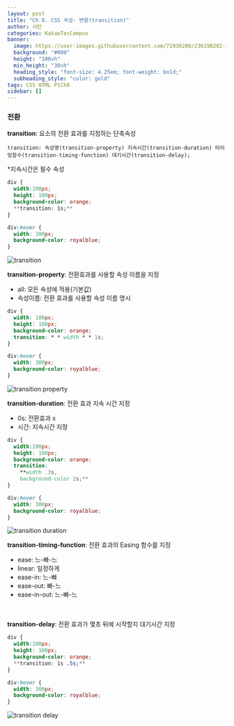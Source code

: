 ```yaml
---
layout: post
title: "Ch 8. CSS 속성- 변환(transition)"
author: 사탄
categories: KakaoTecCampus
banner:
  image: https://user-images.githubusercontent.com/71930280/236198202-1a6ec792-f31d-4e2b-858b-5535b4e25634.png
  background: "#000"
  height: "100vh"
  min_height: "38vh"
  heading_style: "font-size: 4.25em; font-weight: bold;"
  subheading_style: "color: gold"
tags: CSS HTML P1Ch8
sidebar: []
---
```


<style>
  .imageRow {
    display:flex;
  }
  .captionedImg {
    display: grid;
    align-content: flex-end;
    margin: 0 20px;
    text-align:center;
    font-size: 12px;
    color:gray;
  }
</style>

### 전환

**transition**: 요소의 전환 효과를 지정하는 단축속성

`transition: 속성명(transition-property) 지속시간(transition-duration) 타이밍함수(transition-timing-function) 대기시간(transition-delay);`

\*지속시간은 필수 속성

```css
div {
  width:100px;
  height: 100px;
  background-color: orange;
  **transition: 1s;**
}

div:hover {
  width: 300px;
  background-color: royalblue;
}
```

![transition](https://user-images.githubusercontent.com/71930280/236186447-e3d3ba34-2063-4317-9221-e84d869b9dc6.gif)

**transition-property**: 전환효과를 사용할 속성 이름을 지정

- all: 모든 속성에 적용(기본값)
- 속성이름: 전환 효과를 사용할 속성 이름 명시

```css
div {
  width: 100px;
  height: 100px;
  background-color: orange;
  transition: * * width * * 1s;
}

div:hover {
  width: 300px;
  background-color: royalblue;
}
```

![transition property](https://user-images.githubusercontent.com/71930280/236187348-82462018-ea1d-4fb4-a553-e6e714cfb732.gif)

**transition-duration**: 전환 효과 지속 시간 지정

- 0s: 전환효과 x
- 시간: 지속시간 지정

```css
div {
  width:100px;
  height: 100px;
  background-color: orange;
  transition:
    **width .3s,
    background-color 2s;**
}

div:hover {
  width: 300px;
  background-color: royalblue;
}
```

![transition duration](https://user-images.githubusercontent.com/71930280/236188714-19444534-8b1b-477f-a012-f44fdaf4308b.gif)

**transition-timing-function**: 전환 효과의 Easing 함수를 지정

- ease: 느-빠-느
- linear: 일정하게
- ease-in: 느-빠
- ease-out: 빠-느
- ease-in-out: 느-빠-느
  <br/>
  <br/> <br/>

**transition-delay**: 전환 효과가 몇초 뒤에 시작할지 대기시간 지정

```css
div {
  width:100px;
  height: 100px;
  background-color: orange;
  **transition: 1s .5s;**
}

div:hover {
  width: 300px;
  background-color: royalblue;
}
```

![transition delay](https://user-images.githubusercontent.com/71930280/236189966-cb71f7f9-4cec-4b88-8f92-4c46ff8bd22a.gif)
